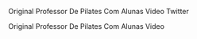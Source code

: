 Original Professor De Pilates Com Alunas Video Twitter

Original Professor De Pilates Com Alunas Video
